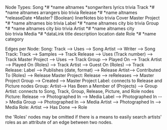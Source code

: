 Node Types:
    Song
        *#
        *name
        altnames
        *songwriters
        lyrics
        trivia
    Track
        *#
        *name
        altnames
        arrangers
        bio
        trivia
    Release
        *#
        *name
        altnames
        *releaseDate
	*Master? (Boolean)
        linerNotes
        bio
        trivia
        Cover
    Master Project
        *#
        *name
        altnames
        bio
        trivia
    Label
        *#
        *name
        altnames
        city
        bio
        trivia
    Group
        *#
        *name
        altnames
	city
        bio
        trivia
    Artist
        *#
        *name
        altnames
	city        
	bio
        trivia
    Media
        *#
        *dataLink
        title
        description
        location
        date
    Role
        *#
        *name 
        category

Edges per Node:
    Song:
        Track --> Uses --> Song
        Artist --> Writer --> Song
    Track:
        Track --> Samples --> Track
        Release --> Uses (Track number) --> Track
        Master Project --> Uses --> Track
        Group --> Played On --> Track
        Artist --> Played On (Roles) --> Track
        Artist --> Guest On (Roles) --> Track
    Release:
        Label --> Publishes (date, format) --> Release
        Artist--> Contributed To (Roles) --> Release
    Master Project:
        Release --> reReleases --> Master Project
        Group --> Created --> Master Project
    Label:
        connects to Release and Picture nodes
    Group:
        Artist--> Has Been a Member of (Projects) --> Group
    Artist:
        connects to Song, Track, Group, Release, Picture, and Role nodes
    Picture:
        Release --> Photographed In --> Media
        Label --> Photographed In --> Media
        Group --> Photographed In --> Media
        Artist --> Photographed In --> Media
    Role:
        Artist --> Has Done --> Role

the 'Roles' nodes may be omitted if there is a means to easily search artists' roles as an attribute of an edge between two nodes.
